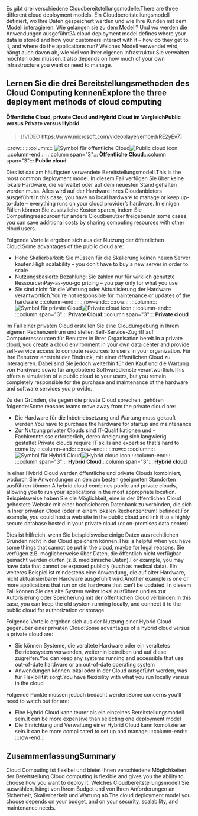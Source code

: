 <span data-ttu-id="db692-101">Es gibt drei verschiedene Cloudbereitstellungsmodelle.</span><span class="sxs-lookup"><span data-stu-id="db692-101">There are three different cloud deployment models.</span></span> <span data-ttu-id="db692-102">Ein Cloudbereitstellungsmodell definiert, wo Ihre Daten gespeichert werden und wie Ihre Kunden mit dem Modell interagieren: Wie gelangen sie zu dem Modell? Und wo werden die Anwendungen ausgeführt?</span><span class="sxs-lookup"><span data-stu-id="db692-102">A cloud deployment model defines where your data is stored and how your customers interact with it – how do they get to it, and where do the applications run?</span></span> <span data-ttu-id="db692-103">Welches Modell verwendet wird, hängt auch davon ab, wie viel von Ihrer eigenen Infrastruktur Sie verwalten möchten oder müssen.</span><span class="sxs-lookup"><span data-stu-id="db692-103">It also depends on how much of your own infrastructure you want or need to manage.</span></span>

## <a name="explore-the-three-deployment-methods-of-cloud-computing"></a><span data-ttu-id="db692-104">Lernen Sie die drei Bereitstellungsmethoden des Cloud Computing kennen</span><span class="sxs-lookup"><span data-stu-id="db692-104">Explore the three deployment methods of cloud computing</span></span>

#### <a name="public-versus-private-versus-hybrid"></a><span data-ttu-id="db692-105">Öffentliche Cloud, private Cloud und Hybrid Cloud im Vergleich</span><span class="sxs-lookup"><span data-stu-id="db692-105">Public versus Private versus Hybrid</span></span>

> [!VIDEO https://www.microsoft.com/videoplayer/embed/RE2yEv7]

:::row:::
    :::column:::
        <span data-ttu-id="db692-106">![Symbol für öffentliche Cloud](../media/4-public-cloud.png)</span><span class="sxs-lookup"><span data-stu-id="db692-106">![Public cloud icon](../media/4-public-cloud.png)</span></span>
    :::column-end:::
    <span data-ttu-id="db692-107">:::column span="3"::: **Öffentliche Cloud**</span><span class="sxs-lookup"><span data-stu-id="db692-107">:::column span="3"::: **Public cloud**</span></span>

<span data-ttu-id="db692-108">Dies ist das am häufigsten verwendete Bereitstellungsmodell.</span><span class="sxs-lookup"><span data-stu-id="db692-108">This is the most common deployment model.</span></span> <span data-ttu-id="db692-109">In diesem Fall verfügen Sie über keine lokale Hardware, die verwaltet oder auf dem neuesten Stand gehalten werden muss. Alles wird auf der Hardware Ihres Cloudanbieters ausgeführt.</span><span class="sxs-lookup"><span data-stu-id="db692-109">In this case, you have no local hardware to manage or keep up-to-date – everything runs on your cloud provider’s hardware.</span></span> <span data-ttu-id="db692-110">In einigen Fällen können Sie zusätzliche Kosten sparen, indem Sie Computingressourcen für andere Cloudbenutzer freigeben.</span><span class="sxs-lookup"><span data-stu-id="db692-110">In some cases, you can save additional costs by sharing computing resources with other cloud users.</span></span>

<span data-ttu-id="db692-111">Folgende Vorteile ergeben sich aus der Nutzung der öffentlichen Cloud:</span><span class="sxs-lookup"><span data-stu-id="db692-111">Some advantages of the public cloud are:</span></span>

- <span data-ttu-id="db692-112">Hohe Skalierbarkeit: Sie müssen für die Skalierung keinen neuen Server kaufen.</span><span class="sxs-lookup"><span data-stu-id="db692-112">High scalability – you don’t have to buy a new server in order to scale</span></span>
- <span data-ttu-id="db692-113">Nutzungsbasierte Bezahlung: Sie zahlen nur für wirklich genutzte Ressourcen</span><span class="sxs-lookup"><span data-stu-id="db692-113">Pay-as-you-go pricing – you pay only for what you use</span></span>
- <span data-ttu-id="db692-114">Sie sind nicht für die Wartung oder Aktualisierung der Hardware verantwortlich.</span><span class="sxs-lookup"><span data-stu-id="db692-114">You’re not responsible for maintenance or updates of the hardware</span></span> :::column-end:::
  :::row-end:::
:::row:::
   :::column:::
        <span data-ttu-id="db692-115">![Symbol für private Cloud](../media/4-private-cloud.png)</span><span class="sxs-lookup"><span data-stu-id="db692-115">![Private cloud icon](../media/4-private-cloud.png)</span></span>
    :::column-end:::
    <span data-ttu-id="db692-116">:::column span="3"::: **Private Cloud**</span><span class="sxs-lookup"><span data-stu-id="db692-116">:::column span="3"::: **Private cloud**</span></span>

<span data-ttu-id="db692-117">Im Fall einer privaten Cloud erstellen Sie eine Cloudumgebung in Ihrem eigenen Rechenzentrum und stellen Self-Service-Zugriff auf Computeressourcen für Benutzer in Ihrer Organisation bereit.</span><span class="sxs-lookup"><span data-stu-id="db692-117">In a private cloud, you create a cloud environment in your own data center and provide self-service access to compute resources to users in your organization.</span></span> <span data-ttu-id="db692-118">Für Ihre Benutzer entsteht der Eindruck, mit einer öffentlichen Cloud zu interagieren. Dabei sind Sie jedoch weiterhin für den Kauf und die Wartung von Hardware sowie für angebotene Softwaredienste verantwortlich.</span><span class="sxs-lookup"><span data-stu-id="db692-118">This offers a simulation of a public cloud to your users, but you remain completely responsible for the purchase and maintenance of the hardware and software services you provide.</span></span>

<span data-ttu-id="db692-119">Zu den Gründen, die gegen die private Cloud sprechen, gehören folgende:</span><span class="sxs-lookup"><span data-stu-id="db692-119">Some reasons teams move away from the private cloud are:</span></span>

- <span data-ttu-id="db692-120">Die Hardware für die Inbetriebsetzung und Wartung muss gekauft werden.</span><span class="sxs-lookup"><span data-stu-id="db692-120">You have to purchase the hardware for startup and maintenance</span></span>
- <span data-ttu-id="db692-121">Zur Nutzung privater Clouds sind IT-Qualifikationen und -Fachkenntnisse erforderlich, deren Aneignung sich langwierig gestaltet.</span><span class="sxs-lookup"><span data-stu-id="db692-121">Private clouds require IT skills and expertise that's hard to come by</span></span>
:::column-end:::
:::row-end:::
 :::row:::
    :::column:::
        <span data-ttu-id="db692-122">![Symbol für Hybrid Cloud](../media/4-hybrid-cloud.png)</span><span class="sxs-lookup"><span data-stu-id="db692-122">![Hybrid cloud icon](../media/4-hybrid-cloud.png)</span></span>
    :::column-end:::
    <span data-ttu-id="db692-123">:::column span="3"::: **Hybrid Cloud**</span><span class="sxs-lookup"><span data-stu-id="db692-123">:::column span="3"::: **Hybrid cloud**</span></span>

<span data-ttu-id="db692-124">In einer Hybrid Cloud werden öffentliche und private Clouds kombiniert, wodurch Sie Anwendungen an den am besten geeigneten Standorten ausführen können.</span><span class="sxs-lookup"><span data-stu-id="db692-124">A hybrid cloud combines public and private clouds, allowing you to run your applications in the most appropriate location.</span></span> <span data-ttu-id="db692-125">Beispielsweise haben Sie die Möglichkeit, eine in der öffentlichen Cloud gehostete Website mit einer hochsicheren Datenbank zu verbinden, die sich in Ihrer privaten Cloud (oder in einem lokalen Rechenzentrum) befindet.</span><span class="sxs-lookup"><span data-stu-id="db692-125">For example, you could host a web site in the public cloud and link it to a highly secure database hosted in your private cloud (or on-premises data center).</span></span>

<span data-ttu-id="db692-126">Dies ist hilfreich, wenn Sie beispielsweise einige Daten aus rechtlichen Gründen nicht in der Cloud speichern können.</span><span class="sxs-lookup"><span data-stu-id="db692-126">This is helpful when you have some things that cannot be put in the cloud, maybe for legal reasons.</span></span> <span data-ttu-id="db692-127">Sie verfügen z.B. möglicherweise über Daten, die öffentlich nicht verfügbar gemacht werden dürfen (z.B. medizinische Daten).</span><span class="sxs-lookup"><span data-stu-id="db692-127">For example, you may have data that cannot be exposed publicly (such as medical data).</span></span> <span data-ttu-id="db692-128">Ein weiteres Beispiel ist mindestens eine Anwendung, die auf alter Hardware, nicht aktualisierbarer Hardware ausgeführt wird.</span><span class="sxs-lookup"><span data-stu-id="db692-128">Another example is one or more applications that run on old hardware that can’t be updated.</span></span> <span data-ttu-id="db692-129">In diesem Fall können Sie das alte System weiter lokal ausführen und es zur Autorisierung oder Speicherung mit der öffentlichen Cloud verbinden.</span><span class="sxs-lookup"><span data-stu-id="db692-129">In this case, you can keep the old system running locally, and connect it to the public cloud for authorization or storage.</span></span>

<span data-ttu-id="db692-130">Folgende Vorteile ergeben sich aus der Nutzung einer Hybrid Cloud gegenüber einer privaten Cloud:</span><span class="sxs-lookup"><span data-stu-id="db692-130">Some advantages of a hybrid cloud versus a private cloud are:</span></span>

- <span data-ttu-id="db692-131">Sie können Systeme, die veraltete Hardware oder ein veraltetes Betriebssystem verwenden, weiterhin betreiben und auf diese zugreifen.</span><span class="sxs-lookup"><span data-stu-id="db692-131">You can keep any systems running and accessible that use out-of-date hardware or an out-of-date operating system</span></span>
- <span data-ttu-id="db692-132">Anwendungen können lokal oder in der Cloud ausgeführt werden, was für Flexibilität sorgt.</span><span class="sxs-lookup"><span data-stu-id="db692-132">You have flexibility with what you run locally versus in the cloud</span></span>

<span data-ttu-id="db692-133">Folgende Punkte müssen jedoch bedacht werden:</span><span class="sxs-lookup"><span data-stu-id="db692-133">Some concerns you'll need to watch out for are:</span></span>

- <span data-ttu-id="db692-134">Eine Hybrid Cloud kann teurer als ein einzelnes Bereitstellungsmodell sein.</span><span class="sxs-lookup"><span data-stu-id="db692-134">It can be more expensive than selecting one deployment model</span></span>
- <span data-ttu-id="db692-135">Die Einrichtung und Verwaltung einer Hybrid Cloud kann komplizierter sein.</span><span class="sxs-lookup"><span data-stu-id="db692-135">It can be more complicated to set up and manage</span></span> :::column-end:::
  :::row-end:::

## <a name="summary"></a><span data-ttu-id="db692-136">Zusammenfassung</span><span class="sxs-lookup"><span data-stu-id="db692-136">Summary</span></span>

<span data-ttu-id="db692-137">Cloud Computing ist flexibel und bietet Ihnen verschiedene Möglichkeiten der Bereitstellung.</span><span class="sxs-lookup"><span data-stu-id="db692-137">Cloud computing is flexible and gives you the ability to choose how you want to deploy it.</span></span> <span data-ttu-id="db692-138">Welches Cloudbereitstellungsmodell Sie auswählen, hängt von Ihrem Budget und von Ihren Anforderungen an Sicherheit, Skalierbarkeit und Wartung ab.</span><span class="sxs-lookup"><span data-stu-id="db692-138">The cloud deployment model you choose depends on your budget, and on your security, scalability, and maintenance needs.</span></span>